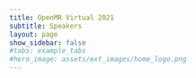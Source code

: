 ```yaml
---
title: OpenMR Virtual 2021
subtitle: Speakers
layout: page
show_sidebar: false
#tabs: example_tabs
#hero_image: assets/ext_images/home_logo.png
---
```


<!-- {% include speakers.html this_year_speakers=site.data.speakers_2021 %} -->
